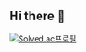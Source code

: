 ## Hi there 👋
[![Solved.ac프로필](http://mazassumnida.wtf/api/generate_badge?boj={kuda1390})](https://solved.ac/{kuda1390})
<!--
**theburiburi/theburiburi** is a ✨ _special_ ✨ repository because its `README.md` (this file) appears on your GitHub profile.

Here are some ideas to get you started:

- 🔭 I’m currently working on ...
- 🌱 I’m currently learning ...
- 👯 I’m looking to collaborate on ...
- 🤔 I’m looking for help with ...
- 💬 Ask me about ...
- 📫 How to reach me: ...
- 😄 Pronouns: ...
- ⚡ Fun fact: ...
-->
